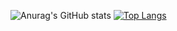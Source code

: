 ![Anurag's GitHub stats](https://github-readme-stats.vercel.app/api?username=SGH07&show_icons=true&theme=tokyonight)
[![Top Langs](https://github-readme-stats.vercel.app/api/top-langs/?username=SGH07)](https://github.com/anuraghazra/github-readme-stats)

